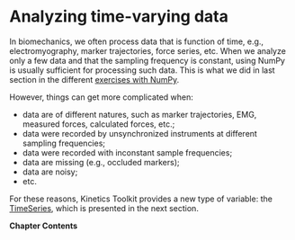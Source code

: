 # Analyzing time-varying data

In biomechanics, we often process data that is function of time, e.g., electromyography, marker trajectories, force series, etc. When we analyze only a few data and that the sampling frequency is constant, using NumPy is usually sufficient for processing such data. This is what we did in last section in the different [exercises with NumPy](numpy_exercises.md).

However, things can get more complicated when:
- data are of different natures, such as marker trajectories, EMG, measured forces, calculated forces, etc.;
- data were recorded by unsynchronized instruments at different sampling frequencies;
- data were recorded with inconstant sample frequencies;
- data are missing (e.g., occluded markers);
- data are noisy;
- etc.

For these reasons, Kinetics Toolkit provides a new type of variable: the [TimeSeries](api/ktk.TimeSeries.rst), which is presented in the next section.

**Chapter Contents**

```{tableofcontents}
```
